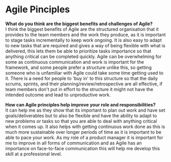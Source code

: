 # Agile Pinciples

**What do you think are the biggest benefits and challenges of Agile?**  
I think the biggest benefits of Agile are the structured organisation that it provides to the team members and the work they produce, as it is important to stage tasks incrementally to keep work ongoing. It is also easy to adapt to new tasks that are required and gives a way of being flexible with what is delivered, this lets them be able to prioritize tasks importance so that anything critical can be completed quickly. 
Agile can be overwhelming for some as continuous communication and work is important for the framework, and some people prefer a structure unlike this, so getting someone who is unfamiliar with Agile could take some time getting used to it. There is a need for people to 'buy in' to this structure so that the daily scrums, sprints, and their planning/review/retrospective are all effective, if team members don't put in effort to the structure it might not have the intended outcome and lead to unproductive work.

**How can Agile principles help improve your role and responsibilities?**  
It can help me as they show that its important to plan out work and have set goals/deliverables but to also be flexible and have the ability to adapt to new problems or tasks so that you are able to deal with anything critical when it comes up. It also helps with getting continuous work done as this is much more sustainable over longer periods of time as it is important to be able to pace your work. As my role of a product manager it is important for me to improve in all forms of communication and as Agile has an importance on face-to-face communication this will help me develop this skill at a professional level. 